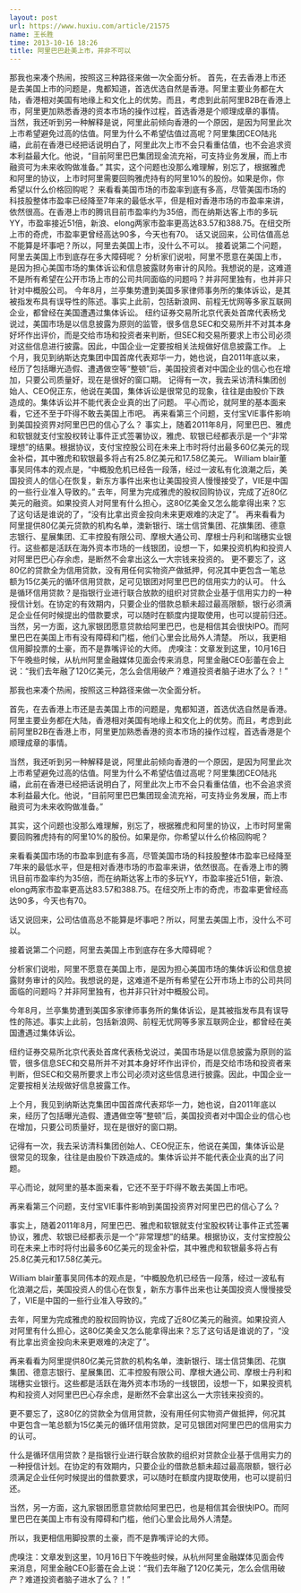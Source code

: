 ```yaml
---
layout: post
url: https://www.huxiu.com/article/21575
name: 王长胜
time: 2013-10-16 18:26
title: 阿里巴巴赴美上市，并非不可以
---
```

那我也来凑个热闹，按照这三种路径来做一次全面分析。 首先，在去香港上市还是去美国上市的问题是，鬼都知道，首选优选自然是香港。阿里主要业务都在大陆，香港相对美国有地缘上和文化上的优势。而且，考虑到此前阿里B2B在香港上市，阿里更加熟悉香港的资本市场的操作过程，首选香港是个顺理成章的事情。 当然，我还听到另一种解释是说，阿里此前倾向香港的一个原因，是因为阿里此次上市希望避免过高的估值。阿里为什么不希望估值过高呢？阿里集团CEO陆兆禧，此前在香港已经把话说明白了，阿里此次上市不会只看重估值，也不会追求资本利益最大化。他说，“目前阿里巴巴集团现金流充裕，可支持业务发展，而上市融资可为未来收购做准备。” 其实，这个问题也没那么难理解，别忘了，根据雅虎和阿里的协议，上市时阿里需要回购雅虎持有的阿里10%的股份。如果是你，你希望以什么价格回购呢？ 来看看美国市场的市盈率到底有多高，尽管美国市场的科技股整体市盈率已经降至7年来的最低水平，但是相对香港市场的市盈率来讲，依然很高。在香港上市的腾讯目前市盈率约为35倍，而在纳斯达客上市的多玩YY，市盈率接近51倍，新浪、elong两家市盈率更高达83.57和388.75。在纽交所上市的奇虎，市盈率更曾经高达90多，今天也有70。 话又说回来，公司估值高总不能算是坏事吧？所以，阿里去美国上市，没什么不可以。 接着说第二个问题，阿里去美国上市到底存在多大障碍呢？ 分析家们说啦，阿里不愿意在美国上市，是因为担心美国市场的集体诉讼和信息披露财务审计的风险。我想说的是，这难道不是所有希望在公开市场上市的公司共同面临的问题吗？并非阿里独有，也并非只针对中概股公司。 今年8月，兰亭集势遭到美国多家律师事务所的集体诉讼，是其被指发布具有误导性的陈述。事实上此前，包括新浪网、前程无忧网等多家互联网企业，都曾经在美国遭遇过集体诉讼。 纽约证券交易所北京代表处首席代表杨戈说过，美国市场是以信息披露为原则的监管，很多信息SEC和交易所并不对其本身好坏作出评价，而是交给市场和投资者来判断，但SEC和交易所要求上市公司必须对这些信息进行披露。因此，中国企业一定要按相关法规做好信息披露工作。 上个月，我见到纳斯达克集团中国首席代表郑华一力，她也说，自2011年底以来，经历了包括曝光造假、遭遇做空等“整顿”后，美国投资者对中国企业的信心也在增加，只要公司质量好，现在是很好的窗口期。 记得有一次，我去采访清科集团创始人、CEO倪正东，他说在美国，集体诉讼是很常见的现象，往往是由股价下跌造成的。集体诉讼并不能代表企业真的出了问题。 平心而论，就阿里的基本面来看，它还不至于吓得不敢去美国上市吧。 再来看第三个问题，支付宝VIE事件影响到美国投资界对阿里巴巴的信心了么？ 事实上，随着2011年8月，阿里巴巴、雅虎和软银就支付宝股权转让事件正式签署协议，雅虎、软银已经都表示是一个“非常理想”的结果。根据协议，支付宝控股公司在未来上市时将付出最多60亿美元的现金补偿，其中雅虎和软银最多将占有25.8亿美元和17.58亿美元。 William blair董事吴同伟本的观点是，“中概股危机已经告一段落，经过一波私有化浪潮之后，美国投资人的信心在恢复，新东方事件出来也让美国投资人慢慢接受了，VIE是中国的一些行业准入导致的。” 去年，阿里为完成雅虎的股权回购协议，完成了近80亿美元的融资。如果投资人对阿里有什么担心，这80亿美金又怎么能拿得出来？忘了这句话是谁说的了，“没有比拿出资金投向未来更艰难的决定了”。 再来看看为阿里提供80亿美元贷款的机构名单，澳新银行、瑞士信贷集团、花旗集团、德意志银行、星展集团、汇丰控股有限公司、摩根大通公司、摩根士丹利和瑞穗实业银行。这些都是活跃在海外资本市场的一线银团，设想一下，如果投资机构和投资人对阿里巴巴心存余虑，是断然不会拿出这么一大宗钱来投资的。 更不要忘了，这80亿的贷款全为信用贷款，没有用任何实物资产做抵押，何况其中更包含一笔总额为15亿美元的循环信用贷款，足可见银团对阿里巴巴的信用实力的认可。 什么是循环信用贷款？是指银行业进行联合放款的组织对贷款企业基于信用实力的一种授信计划。在协定的有效期内，只要企业的借款总额未超过最高限额，银行必须满足企业任何时候提出的借款要求，可以随时在额度内提取使用，也可以提前归还。 当然，另一方面，这九家银团愿意贷款给阿里巴巴，也是相信其会很快IPO。而阿里巴巴在美国上市有没有障碍和门槛，他们心里会比局外人清楚。 所以，我更相信用脚投票的土豪，而不是靠嘴评论的大师。 虎嗅注：文章发到这里，10月16日下午晚些时候，从杭州阿里金融媒体见面会传来消息，阿里金融CEO彭蕾在会上说：“我们去年融了120亿美元，怎么会信用破产？难道投资者脑子进水了么？！”

那我也来凑个热闹，按照这三种路径来做一次全面分析。

首先，在去香港上市还是去美国上市的问题是，鬼都知道，首选优选自然是香港。阿里主要业务都在大陆，香港相对美国有地缘上和文化上的优势。而且，考虑到此前阿里B2B在香港上市，阿里更加熟悉香港的资本市场的操作过程，首选香港是个顺理成章的事情。

当然，我还听到另一种解释是说，阿里此前倾向香港的一个原因，是因为阿里此次上市希望避免过高的估值。阿里为什么不希望估值过高呢？阿里集团CEO陆兆禧，此前在香港已经把话说明白了，阿里此次上市不会只看重估值，也不会追求资本利益最大化。他说，“目前阿里巴巴集团现金流充裕，可支持业务发展，而上市融资可为未来收购做准备。”

其实，这个问题也没那么难理解，别忘了，根据雅虎和阿里的协议，上市时阿里需要回购雅虎持有的阿里10%的股份。如果是你，你希望以什么价格回购呢？

来看看美国市场的市盈率到底有多高，尽管美国市场的科技股整体市盈率已经降至7年来的最低水平，但是相对香港市场的市盈率来讲，依然很高。在香港上市的腾讯目前市盈率约为35倍，而在纳斯达客上市的多玩YY，市盈率接近51倍，新浪、elong两家市盈率更高达83.57和388.75。在纽交所上市的奇虎，市盈率更曾经高达90多，今天也有70。

话又说回来，公司估值高总不能算是坏事吧？所以，阿里去美国上市，没什么不可以。

接着说第二个问题，阿里去美国上市到底存在多大障碍呢？

分析家们说啦，阿里不愿意在美国上市，是因为担心美国市场的集体诉讼和信息披露财务审计的风险。我想说的是，这难道不是所有希望在公开市场上市的公司共同面临的问题吗？并非阿里独有，也并非只针对中概股公司。

今年8月，兰亭集势遭到美国多家律师事务所的集体诉讼，是其被指发布具有误导性的陈述。事实上此前，包括新浪网、前程无忧网等多家互联网企业，都曾经在美国遭遇过集体诉讼。

纽约证券交易所北京代表处首席代表杨戈说过，美国市场是以信息披露为原则的监管，很多信息SEC和交易所并不对其本身好坏作出评价，而是交给市场和投资者来判断，但SEC和交易所要求上市公司必须对这些信息进行披露。因此，中国企业一定要按相关法规做好信息披露工作。

上个月，我见到纳斯达克集团中国首席代表郑华一力，她也说，自2011年底以来，经历了包括曝光造假、遭遇做空等“整顿”后，美国投资者对中国企业的信心也在增加，只要公司质量好，现在是很好的窗口期。

记得有一次，我去采访清科集团创始人、CEO倪正东，他说在美国，集体诉讼是很常见的现象，往往是由股价下跌造成的。集体诉讼并不能代表企业真的出了问题。

平心而论，就阿里的基本面来看，它还不至于吓得不敢去美国上市吧。

再来看第三个问题，支付宝VIE事件影响到美国投资界对阿里巴巴的信心了么？

事实上，随着2011年8月，阿里巴巴、雅虎和软银就支付宝股权转让事件正式签署协议，雅虎、软银已经都表示是一个“非常理想”的结果。根据协议，支付宝控股公司在未来上市时将付出最多60亿美元的现金补偿，其中雅虎和软银最多将占有25.8亿美元和17.58亿美元。

William blair董事吴同伟本的观点是，“中概股危机已经告一段落，经过一波私有化浪潮之后，美国投资人的信心在恢复，新东方事件出来也让美国投资人慢慢接受了，VIE是中国的一些行业准入导致的。”

去年，阿里为完成雅虎的股权回购协议，完成了近80亿美元的融资。如果投资人对阿里有什么担心，这80亿美金又怎么能拿得出来？忘了这句话是谁说的了，“没有比拿出资金投向未来更艰难的决定了”。

再来看看为阿里提供80亿美元贷款的机构名单，澳新银行、瑞士信贷集团、花旗集团、德意志银行、星展集团、汇丰控股有限公司、摩根大通公司、摩根士丹利和瑞穗实业银行。这些都是活跃在海外资本市场的一线银团，设想一下，如果投资机构和投资人对阿里巴巴心存余虑，是断然不会拿出这么一大宗钱来投资的。

更不要忘了，这80亿的贷款全为信用贷款，没有用任何实物资产做抵押，何况其中更包含一笔总额为15亿美元的循环信用贷款，足可见银团对阿里巴巴的信用实力的认可。

什么是循环信用贷款？是指银行业进行联合放款的组织对贷款企业基于信用实力的一种授信计划。在协定的有效期内，只要企业的借款总额未超过最高限额，银行必须满足企业任何时候提出的借款要求，可以随时在额度内提取使用，也可以提前归还。

当然，另一方面，这九家银团愿意贷款给阿里巴巴，也是相信其会很快IPO。而阿里巴巴在美国上市有没有障碍和门槛，他们心里会比局外人清楚。

所以，我更相信用脚投票的土豪，而不是靠嘴评论的大师。

虎嗅注：文章发到这里，10月16日下午晚些时候，从杭州阿里金融媒体见面会传来消息，阿里金融CEO彭蕾在会上说：“我们去年融了120亿美元，怎么会信用破产？难道投资者脑子进水了么？！”


